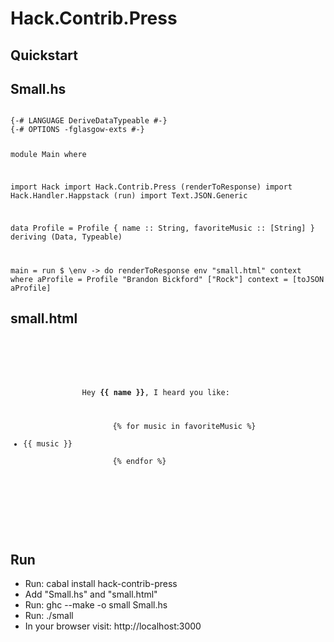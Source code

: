 Hack.Contrib.Press
====================

Quickstart
-------------

Small.hs 
--------
<code>
{-# LANGUAGE DeriveDataTypeable #-}
{-# OPTIONS -fglasgow-exts #-}

module Main where

import Hack
import Hack.Contrib.Press (renderToResponse)
import Hack.Handler.Happstack (run)
import Text.JSON.Generic

data Profile = Profile {
    name :: String,
    favoriteMusic :: [String]
} deriving (Data, Typeable)

main = run $ \env -> do renderToResponse env "small.html" context
    where aProfile = Profile "Brandon Bickford" ["Rock"]
          context = [toJSON aProfile]
</code>

small.html
----------

<code>
    <html>
        <body>
            <p>
                Hey <b>{{ name }}</b>, I heard you like:
                <ul>
                    {% for music in favoriteMusic %}
                        <li>{{ music }}</li>
                    {% endfor %}
                </ul>     
            </p>
        </body>
    </html>
</code>

Run 
---
  - Run: cabal install hack-contrib-press
  - Add "Small.hs" and "small.html"
  - Run: ghc --make -o small Small.hs
  - Run: ./small
  - In your browser visit: http://localhost:3000
